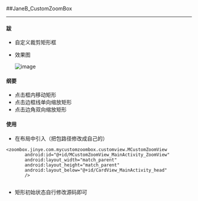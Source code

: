 ##JaneB_CustomZoomBox

---

#### 跋
- 自定义裁剪矩形框

- 效果图

  ![image](https://github.com/YinCanSheng/JaneB_CustomZoomBox/blob/master/MyCustomZoomBox/gif/ZoomBox.gif)
  

#### 纲要
 - 点击框内移动矩形
 - 点击边框线单向缩放矩形
 - 点击边角双向缩放矩形
 
#### 使用
 - 在布局中引入（把包路径修改成自己的）   
 ```
 <zoombox.jinye.com.mycustomzoombox.customview.MCustomZoomView
        android:id="@+id/MCustomZoomView_MainActivity_ZoomView"
        android:layout_width="match_parent"
        android:layout_height="match_parent"
        android:layout_below="@+id/CardView_MainActivity_head"
        />  
        
 ```
 - 矩形初始状态自行修改源码即可

